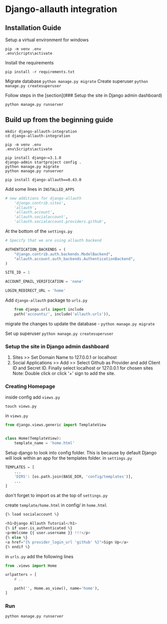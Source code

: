 # Django-allauth integration

## Installation Guide

Setup a virtual environment
for windows

```
pip -m venv .env
.env\Scripts\activate
```

Install the requirements

```
pip install -r requirements.txt
```

Migrate database `python manage.py migrate`
Create superuser `python manage.py createsuperuser`

Follow steps in the [section](### Setup the site in Django admin dashboard)

`python manage.py runserver`

## Build up from the beginning guide

```
mkdir django-allauth-integration
cd django-allauth-integration

pip -m venv .env
.env\Scripts\activate

pip install django~=3.1.0
django-admin startproject config .
python manage.py migrate
python manage.py runserver

pip install django-allauth==0.43.0
```

Add some lines in `INSTALLED_APPS`

```python
# new additions for django-allauth
    'django.contrib.sites',
    'allauth',
    'allauth.account',
    'allauth.socialaccount',
    'allauth.socialaccount.providers.github',
```

At the bottom of the `settings.py`

```python
# Specify that we are using allauth backend

AUTHENTICATION_BACKENDS = (
    "django.contrib.auth.backends.ModelBackend",
    "allauth.account.auth_backends.AuthenticationBackend",
)

SITE_ID = 1

ACCOUNT_EMAIL_VERIFICATION = 'none'

LOGIN_REDIRECT_URL = 'home'
```

Add `django-allauth` package to `urls.py`

```python
    from django.urls import include
    path('accounts/', include('allauth.urls')),
```

migrate the changes to update the database - `python manage.py migrate`

Set up superuser
`python manage.py createsuperuser`

### Setup the site in Django admin dashboard

1. Sites >> Set Domain Name to 127.0.0.1 or localhost
2. Social Applications >> Add >> Select Github as Provider and add Client ID and Secret ID. Finally select localhost or 127.0.0.1 for chosen sites
   Note: Double click or click '+' sign to add the site.

### Creating Homepage

inside config add `views.py`

```
touch views.py
```

in `views.py`

```python
from django.views.generic import TemplateView


class Home(TemplateView):
    template_name = 'home.html'
```

Setup django to look into config folder. This is because by default Django will look within an app for the templates folder.
in `settings.py`

```python
TEMPLATES = [
    ...
    'DIRS': [os.path.join(BASE_DIR, 'config/templates')],
    ...
]
```

don't forget to import os at the top of `settings.py`

create `template/home.html` in config/
in `home.html`

```python
{% load socialaccount %}

<h1>Django Allauth Tutorial</h1>
{% if user.is_authenticated %}
<p>Welcome {{ user.username }} !!!</p>
{% else %}
<a href="{% provider_login_url 'github' %}">Sign Up</a>
{% endif %}
```

in `urls.py` add the following lines

```python
from .views import Home

urlpatters = [
    # ..

    path('', Home.as_view(), name='home'),
]
```

### Run

`python manage.py runserver`
